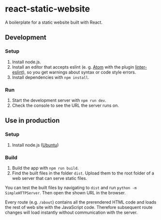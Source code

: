# react-static-website
A boilerplate for a static website built with React.

## Development
### Setup
1. Install node.js.
2. Install an editor that accepts eslint (e. g. [Atom](https://atom.io/) with the plugin [linter-eslint](https://atom.io/packages/linter-eslint)), so you get warnings about syntax or code style errors.
3. Install dependencies with `npm install`.

### Run
1. Start the development server with `npm run dev`.
2. Check the console to see the URL the server runs on.

## Use in production
### Setup
1. Install node.js ([Ubuntu](https://github.com/nodesource/distributions#deb))

### Build
1. Build the app with `npm run build`.
2. Find the built files in the folder `dist`. Upload them to the root folder of a web server that can serve static files.

You can test the built files by navigating to `dist` and run `python -m SimpleHTTPServer`. Then open the shown URL in the browser.

Every route (e.g. `/about`) contains all the prerendered HTML code and loads the rest of web site with the JavaScript code. Therefore subsequent route changes will load instantly without communication with the server.
